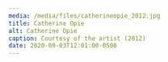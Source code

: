 ```yaml
---
media: /media/files/catherineopie_2012.jpg
title: Catherine Opie
alt: Catherine Opie
caption: Courtesy of the artist (2012)
date: 2020-09-03T12:01:00-0500
---
```

